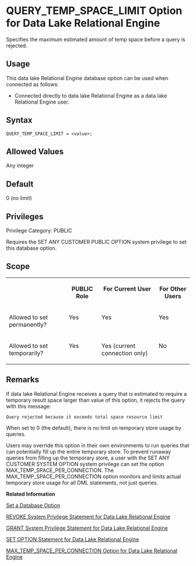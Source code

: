 <!-- loioa650c63284f21015ae2f84afde7fb328 -->

# QUERY\_TEMP\_SPACE\_LIMIT Option for Data Lake Relational Engine

Specifies the maximum estimated amount of temp space before a query is rejected.



<a name="loioa650c63284f21015ae2f84afde7fb328__section_d3p_24q_znb"/>

## Usage

This data lake Relational Engine database option can be used when connected as follows:

-   Connected directly to data lake Relational Engine as a data lake Relational Engine user.



<a name="loioa650c63284f21015ae2f84afde7fb328__section_zx3_g24_hrb"/>

## Syntax

```
QUERY_TEMP_SPACE_LIMIT = <value>;
```



<a name="loioa650c63284f21015ae2f84afde7fb328__iq_refso_905"/>

## Allowed Values

Any integer



<a name="loioa650c63284f21015ae2f84afde7fb328__iq_refso_906"/>

## Default

0 \(no limit\)



<a name="loioa650c63284f21015ae2f84afde7fb328__section_k3c_gxb_3qb"/>

## Privileges

Privilege Category: PUBLIC

Requires the SET ANY CUSTOMER PUBLIC OPTION system privilege to set this database option.



<a name="loioa650c63284f21015ae2f84afde7fb328__iq_refso_907"/>

## Scope


<table>
<tr>
<th valign="top">

 

</th>
<th valign="top">

PUBLIC Role

</th>
<th valign="top">

For Current User

</th>
<th valign="top">

For Other Users

</th>
</tr>
<tr>
<td valign="top">

Allowed to set permanently?

</td>
<td valign="top">

Yes

</td>
<td valign="top">

Yes

</td>
<td valign="top">

Yes

</td>
</tr>
<tr>
<td valign="top">

Allowed to set temporarily?

</td>
<td valign="top">

Yes

</td>
<td valign="top">

Yes \(current connection only\)

</td>
<td valign="top">

No

</td>
</tr>
</table>



<a name="loioa650c63284f21015ae2f84afde7fb328__iq_refso_908"/>

## Remarks

If data lake Relational Engine receives a query that is estimated to require a temporary result space larger than value of this option, it rejects the query with this message:

```
Query rejected because it exceeds total space resource limit
```

When set to 0 \(the default\), there is no limit on temporary store usage by queries.

Users may override this option in their own environments to run queries that can potentially fill up the entire temporary store. To prevent runaway queries from filling up the temporary store, a user with the SET ANY CUSTOMER SYSTEM OPTION system privilege can set the option MAX\_TEMP\_SPACE\_PER\_CONNECTION. The MAX\_TEMP\_SPACE\_PER\_CONNECTION option monitors and limits actual temporary store usage for all DML statements, not just queries.

**Related Information**  


[Set a Database Option](set-a-database-option-0dcb893.md "You set options with the SET OPTION statement.")

[REVOKE System Privilege Statement for Data Lake Relational Engine](../080-sql-statements/revoke-system-privilege-statement-for-data-lake-relational-engine-a3eadda.md "Removes specific system privileges from specific users and the right to administer the privilege.")

[GRANT System Privilege Statement for Data Lake Relational Engine](../080-sql-statements/grant-system-privilege-statement-for-data-lake-relational-engine-a3dfcb0.md "Grants specific system privileges to users or roles, with or without administrative rights.")

[SET OPTION Statement for Data Lake Relational Engine](../080-sql-statements/set-option-statement-for-data-lake-relational-engine-a625da7.md "Changes options that affect the behavior of the database and its compatibility with Transact-SQL. Setting the value of an option can change the behavior for all users or an individual user, in either a temporary or permanent scope.")

[MAX\_TEMP\_SPACE\_PER\_CONNECTION Option for Data Lake Relational Engine](max-temp-space-per-connection-option-for-data-lake-relational-engine-a640929.md "Limits temporary store space used per connection.")

